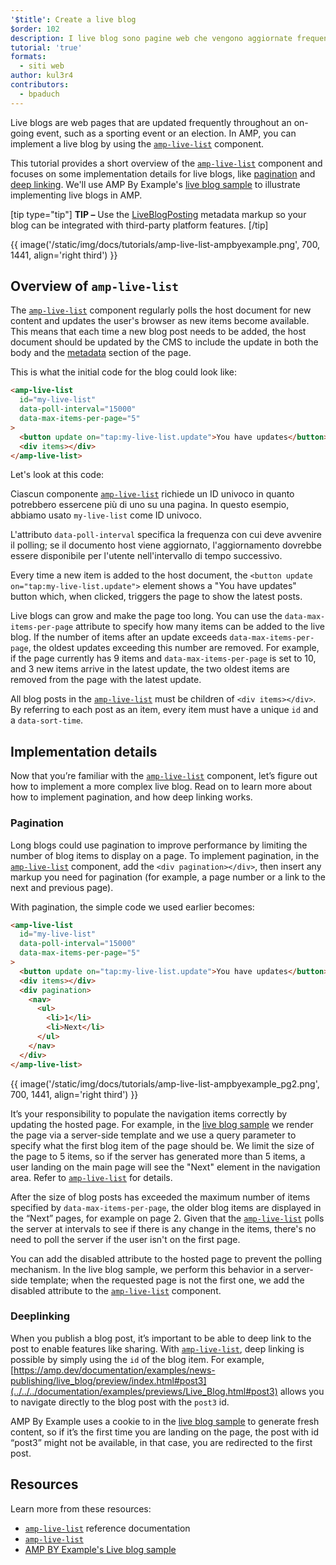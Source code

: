 ```yaml
---
'$title': Create a live blog
$order: 102
description: I live blog sono pagine web che vengono aggiornate frequentemente durante un evento in corso, ad esempio un evento sportivo o elettorale. Il sistema AMP permette di implementare un live blog usando ...
tutorial: 'true'
formats:
  - siti web
author: kul3r4
contributors:
  - bpaduch
---
```


Live blogs are web pages that are updated frequently throughout an on-going event, such as a sporting event or an election. In AMP, you can implement a live blog by using the [`amp-live-list`](../../../documentation/components/reference/amp-live-list.md) component.

This tutorial provides a short overview of the [`amp-live-list`](../../../documentation/components/reference/amp-live-list.md) component and focuses on some implementation details for live blogs, like [pagination](#pagination) and [deep linking](#deeplinking). We'll use AMP By Example's [live blog sample](live_blog.md) to illustrate implementing live blogs in AMP.

[tip type="tip"] **TIP –** Use the [LiveBlogPosting](http://schema.org/LiveBlogPosting) metadata markup so your blog can be integrated with third-party platform features. [/tip]

{{ image('/static/img/docs/tutorials/amp-live-list-ampbyexample.png', 700, 1441, align='right third') }}

## Overview of `amp-live-list`

The [`amp-live-list`](../../../documentation/components/reference/amp-live-list.md) component regularly polls the host document for new content and updates the user's browser as new items become available. This means that each time a new blog post needs to be added, the host document should be updated by the CMS to include the update in both the body and the [metadata](../../../documentation/examples/documentation/Live_Blog.html#metadata) section of the page.

This is what the initial code for the blog could look like:

```html
<amp-live-list
  id="my-live-list"
  data-poll-interval="15000"
  data-max-items-per-page="5"
>
  <button update on="tap:my-live-list.update">You have updates</button>
  <div items></div>
</amp-live-list>
```

Let's look at this code:

Ciascun componente [`amp-live-list`](../../../documentation/components/reference/amp-live-list.md) richiede un ID univoco in quanto potrebbero essercene più di uno su una pagina. In questo esempio, abbiamo usato `my-live-list` come ID univoco.

L'attributo `data-poll-interval` specifica la frequenza con cui deve avvenire il polling; se il documento host viene aggiornato, l'aggiornamento dovrebbe essere disponibile per l'utente nell'intervallo di tempo successivo.

Every time a new item is added to the host document, the `<button update on="tap:my-live-list.update">` element shows a "You have updates" button which, when clicked, triggers the page to show the latest posts.

Live blogs can grow and make the page too long. You can use the `data-max-items-per-page` attribute to specify how many items can be added to the live blog. If the number of items after an update exceeds `data-max-items-per-page`, the oldest updates exceeding this number are removed. For example, if the page currently has 9 items and `data-max-items-per-page` is set to 10, and 3 new items arrive in the latest update, the two oldest items are removed from the page with the latest update.

All blog posts in the [`amp-live-list`](../../../documentation/components/reference/amp-live-list.md) must be children of `<div items></div>`. By referring to each post as an item, every item must have a unique `id` and a `data-sort-time`.

## Implementation details

Now that you’re familiar with the [`amp-live-list`](../../../documentation/components/reference/amp-live-list.md) component, let’s figure out how to implement a more complex live blog. Read on to learn more about how to implement pagination, and how deep linking works.

### Pagination <a name="pagination"></a>

Long blogs could use pagination to improve performance by limiting the number of blog items to display on a page. To implement pagination, in the [`amp-live-list`](../../../documentation/components/reference/amp-live-list.md) component, add the `<div pagination></div>`, then insert any markup you need for pagination (for example, a page number or a link to the next and previous page).

With pagination, the simple code we used earlier becomes:

```html
<amp-live-list
  id="my-live-list"
  data-poll-interval="15000"
  data-max-items-per-page="5"
>
  <button update on="tap:my-live-list.update">You have updates</button>
  <div items></div>
  <div pagination>
    <nav>
      <ul>
        <li>1</li>
        <li>Next</li>
      </ul>
    </nav>
  </div>
</amp-live-list>
```

{{ image('/static/img/docs/tutorials/amp-live-list-ampbyexample_pg2.png', 700, 1441, align='right third') }}

It’s your responsibility to populate the navigation items correctly by updating the hosted page. For example, in the [live blog sample](live_blog.md) we render the page via a server-side template and we use a query parameter to specify what the first blog item of the page should be. We limit the size of the page to 5 items, so if the server has generated more than 5 items, a user landing on the main page will see the "Next" element in the navigation area. Refer to [`amp-live-list`](../../../documentation/components/reference/amp-live-list.md) for details.

After the size of blog posts has exceeded the maximum number of items specified by `data-max-items-per-page`, the older blog items are displayed in the “Next” pages, for example on page 2. Given that the [`amp-live-list`](../../../documentation/components/reference/amp-live-list.md) polls the server at intervals to see if there is any change in the items, there's no need to poll the server if the user isn't on the first page.

You can add the disabled attribute to the hosted page to prevent the polling mechanism. In the live blog sample, we perform this behavior in a server-side template; when the requested page is not the first one, we add the disabled attribute to the [`amp-live-list`](../../../documentation/components/reference/amp-live-list.md) component.

### Deeplinking <a name="deeplinking"></a>

When you publish a blog post, it’s important to be able to deep link to the post to enable features like sharing. With [`amp-live-list`](../../../documentation/components/reference/amp-live-list.md), deep linking is possible by simply using the `id` of the blog item. For example, [https://amp.dev/documentation/examples/news-publishing/live_blog/preview/index.html#post3](../../../documentation/examples/previews/Live_Blog.html#post3) allows you to navigate directly to the blog post with the `post3` id.

AMP By Example uses a cookie to in the [live blog sample](live_blog.md) to generate fresh content, so if it’s the first time you are landing on the page, the post with id “post3” might not be available, in that case, you are redirected to the first post.

## Resources

Learn more from these resources:

- [`amp-live-list`](../../../documentation/components/reference/amp-live-list.md) reference documentation
- [`amp-live-list`](../../../documentation/components/reference/amp-live-list.md)
- [AMP BY Example's Live blog sample](live_blog.md)
